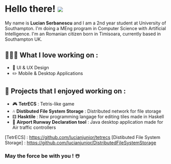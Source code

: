 # Hello there! <img src= "http://i.imgur.com/L6deEh0.gif" >

My name is **Lucian Serbanescu** and I am a 2nd year student at University of Southampton. I'm doing a MEng program in Computer Science with Artificial Intelligence. I'm an Romanian citizen born in Timisoara, currently based in Southampton UK. 

## 👨🏻‍💻 What I love working on :

- 📱 UI & UX Design
- ✏️ Mobile & Desktop Applications

## 🥁 Projects that I enjoyed working on :

- 🎮 **TetrECS** : Tetris-like game
- ⑃ **Distibuted File System Storage** : Distributed network for file storage
- ⚅ **Hasktile** : New programming langage for editing tiles made in Haskell
- 🛫 **Airport Runway Declaration tool** : Java desktop application made for Air traffic controllers


[TetrECS] : https://github.com/lucianjunior/tetrecs
[Distibuted File System Storage] : https://github.com/lucianjunior/DistributedFileSystemStorage

### May the force be with you ! ☃️
